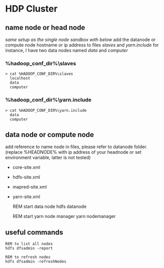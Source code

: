 # HDP Cluster

## name node or head node

 *same setup as the single node sandbox with below*
 add the datanode or compute node hostname or ip address to files *slaves* and *yarn.include*
 for instance, I have two data nodes named _data_ and _computer_

### %hadoop_conf_dir%\slaves

    > cat %HADOOP_CONF_DIR%\slaves
      localhost
      data
      computer


### %hadoop_conf_dir%\yarn.include

    > cat %HADOOP_CONF_DIR%\yarn.include
      data
      computer


## data node or compute node
  add reference to name node in files, please refer to datanode folder.
  (replace %HEADNODE% with ip address of your headnode or set environment variable, latter is not tested)

  - core-site.xml
  - hdfs-site.xml
  - mapred-site.xml
  - yarn-site.xml

    REM start data node
    hdfs datanode

    REM start yarn node manager
    yarn nodemanager




## useful commands

    REM to list all nodes
    hdfs dfsadmin -report

    REM to refresh nodes
    hdfs dfsadmin -refreshNodes
